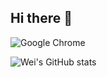 ## Hi there 👋

![Google Chrome](https://img.shields.io/badge/Google%20Chrome-4285F4?style=for-the-badge&logo=GoogleChrome&logoColor=white)


![Wei's GitHub stats](https://github-readme-stats.vercel.app/api?username=weiwang0305&show=reviews,discussions_started,discussions_answered,prs_merged,prs_merged_percentage&theme=radical&show_icons=true&include_all_commits=true)
<!--
**weiwang0305/weiwang0305** is a ✨ _special_ ✨ repository because its `README.md` (this file) appears on your GitHub profile.

Here are some ideas to get you started:

- 🔭 I’m currently working on ...
- 🌱 I’m currently learning ...
- 👯 I’m looking to collaborate on ...
- 🤔 I’m looking for help with ...
- 💬 Ask me about ...
- 📫 How to reach me: ...
- 😄 Pronouns: ...
- ⚡ Fun fact: ...
-->
